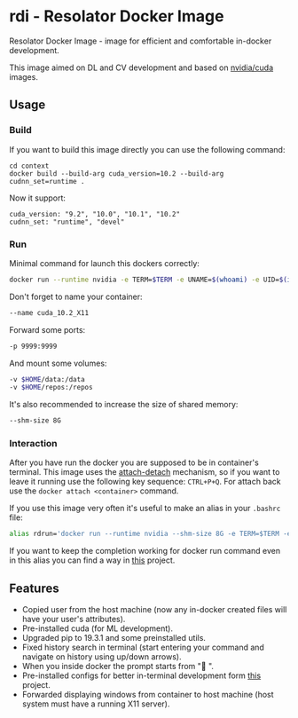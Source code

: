 # rdi - Resolator Docker Image
Resolator Docker Image - image for efficient and comfortable in-docker development. 

This image aimed on DL and CV development and based on [nvidia/cuda](https://gitlab.com/nvidia/container-images/cuda/-/tree/master/dist/ubuntu18.04) images.

## Usage
### Build
If you want to build this image directly you can use the following command:
```shell script
cd context
docker build --build-arg cuda_version=10.2 --build-arg cudnn_set=runtime .
```

Now it support:
```shell script
cuda_version: "9.2", "10.0", "10.1", "10.2"
cudnn_set: "runtime", "devel"
```

### Run
Minimal command for launch this dockers correctly:
```sh
docker run --runtime nvidia -e TERM=$TERM -e UNAME=$(whoami) -e UID=$(id -u) -e GID=$(id -g) -e DISPLAY=unix$DISPLAY -v /tmp/.X11-unix:/tmp/.X11-unix -it resolator/simple-docker-image:cuda10.2-runtime-cudnn7
```

Don't forget to name your container:
```sh
--name cuda_10.2_X11
```
Forward some ports:
```sh
-p 9999:9999
```
And mount some volumes:
```sh
-v $HOME/data:/data
-v $HOME/repos:/repos
```
It's also recommended to increase the size of shared memory:
```sh
--shm-size 8G
```

### Interaction
After you have run the docker you are supposed to be in container's terminal. This image uses the [attach-detach](https://docs.docker.com/engine/reference/commandline/attach/) mechanism, so if you want to leave it running use the following key sequence: `CTRL+P+Q`. For attach back use the `docker attach <container>` command.

If you use this image very often it's useful to make an alias in your `.bashrc` file:
```sh
alias rdrun='docker run --runtime nvidia --shm-size 8G -e TERM=$TERM -e UNAME=$(whoami) -e UID=$(id -u) -e GID=$(id -g) -e DISPLAY=unix$DISPLAY -v /tmp/.X11-unix:/tmp/.X11-unix -it'
```
If you want to keep the completion working for docker run command even in this alias you can find a way in [this](https://github.com/resolator/tdc) project.

## Features
- Copied user from the host machine (now any in-docker created files will have your user's attributes). 
- Pre-installed cuda (for ML development).
- Upgraded pip to 19.3.1 and some preinstalled utils.
- Fixed history search in terminal (start entering your command and navigate on history using up/down arrows).
- When you inside docker the prompt starts from ":whale: ".
- Pre-installed configs for better in-terminal development form [this](https://github.com/resolator/tdc) project.
- Forwarded displaying windows from container to host machine (host system must have a running X11 server).
